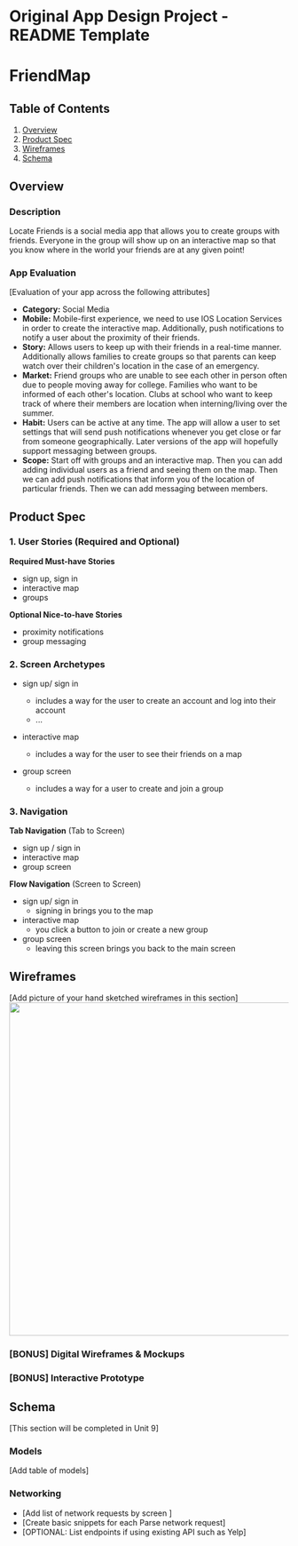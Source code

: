 Original App Design Project - README Template
===

# FriendMap

## Table of Contents
1. [Overview](#Overview)
1. [Product Spec](#Product-Spec)
1. [Wireframes](#Wireframes)
2. [Schema](#Schema)

## Overview
### Description
Locate Friends is a social media app that allows you to create groups with friends. Everyone in the group will show up on an interactive map so that you know where in the world your friends are at any given point!

### App Evaluation
[Evaluation of your app across the following attributes]
   - **Category:** Social Media
   - **Mobile:** Mobile-first experience, we need to use IOS Location Services in order to create the interactive map. Additionally, push notifications to notify a user about the proximity of their friends.
   - **Story:** Allows users to keep up with their friends in a real-time manner. Additionally allows families to create groups so that parents can keep watch over their children's location in the case of an emergency. 
   - **Market:** Friend groups who are unable to see each other in person often due to people moving away for college. Families who want to be informed of each other's location. Clubs at school who want to keep track of where their members are location when interning/living over the summer.
   - **Habit:** Users can be active at any time. The app will allow a user to set settings that will send push notifications whenever you get close or far from someone geographically. Later versions of the app will hopefully support messaging between groups. 
   - **Scope:** Start off with groups and an interactive map. Then you can add adding individual users as a friend and seeing them on the map. Then we can add push notifications that inform you of the location of particular friends. Then we can add messaging between members.

## Product Spec

### 1. User Stories (Required and Optional)

**Required Must-have Stories**

* sign up, sign in
* interactive map
* groups


**Optional Nice-to-have Stories**

* proximity notifications
* group messaging

### 2. Screen Archetypes

* sign up/ sign in
   * includes a way for the user to create an account and log into their account
   * ...
* interactive map
   * includes a way for the user to see their friends on a map
   
* group screen
    * includes a way for a user to create and join a group

### 3. Navigation

**Tab Navigation** (Tab to Screen)

* sign up / sign in
* interactive map
* group screen

**Flow Navigation** (Screen to Screen)

* sign up/ sign in
   * signing in brings you to the map
* interactive map
   * you click a button to join or create a new group
* group screen
    * leaving this screen brings you back to the main screen

## Wireframes
[Add picture of your hand sketched wireframes in this section]
<img src="YOUR_WIREFRAME_IMAGE_URL" width=600>

### [BONUS] Digital Wireframes & Mockups

### [BONUS] Interactive Prototype

## Schema 
[This section will be completed in Unit 9]
### Models
[Add table of models]
### Networking
- [Add list of network requests by screen ]
- [Create basic snippets for each Parse network request]
- [OPTIONAL: List endpoints if using existing API such as Yelp]
